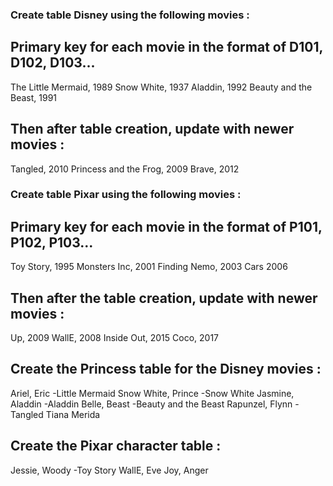 ### Create table Disney using the following movies :

## Primary key for each movie in the format of D101, D102, D103...

The Little Mermaid, 1989
Snow White, 1937
Aladdin, 1992
Beauty and the Beast, 1991


## Then after table creation, update with newer movies :

Tangled, 2010
Princess and the Frog, 2009
Brave, 2012

### Create table Pixar using the following movies :

## Primary key for each movie in the format of P101, P102, P103...

Toy Story, 1995
Monsters Inc, 2001
Finding Nemo, 2003
Cars 2006

## Then after the table creation, update with newer movies :

Up, 2009
WallE, 2008
Inside Out, 2015
Coco, 2017


## Create the Princess table for the Disney movies :

Ariel, Eric -Little Mermaid
Snow White, Prince -Snow White
Jasmine, Aladdin -Aladdin
Belle, Beast -Beauty and the Beast
Rapunzel, Flynn -Tangled
Tiana
Merida


## Create the Pixar character table :

Jessie, Woody -Toy Story
WallE, Eve
Joy, Anger

